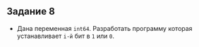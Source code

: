##  Задание 8


- Дана переменная `int64`. Разработать программу которая устанавливает `i-й` бит в
  `1` или `0`.